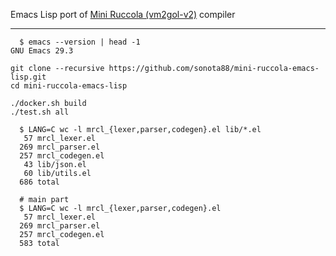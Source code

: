 Emacs Lisp port of [Mini Ruccola (vm2gol-v2)](https://github.com/sonota88/vm2gol-v2) compiler

---

```
  $ emacs --version | head -1
GNU Emacs 29.3
```

```
git clone --recursive https://github.com/sonota88/mini-ruccola-emacs-lisp.git
cd mini-ruccola-emacs-lisp

./docker.sh build
./test.sh all
```

```
  $ LANG=C wc -l mrcl_{lexer,parser,codegen}.el lib/*.el
   57 mrcl_lexer.el
  269 mrcl_parser.el
  257 mrcl_codegen.el
   43 lib/json.el
   60 lib/utils.el
  686 total

  # main part
  $ LANG=C wc -l mrcl_{lexer,parser,codegen}.el
   57 mrcl_lexer.el
  269 mrcl_parser.el
  257 mrcl_codegen.el
  583 total
```
